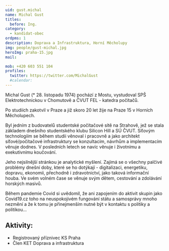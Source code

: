 ```yaml
---
uid: gust.michal
name: Michal Gust
titles:
  before: Ing.
category:
  - kandidat-obec
ordpms: 1
description: Doprava a Infrastruktura, Horní Měcholupy
img: people/gust-michal.jpg
heroImg: praha-15.jpg
mail:

mob: +420 603 551 104
profiles:
  twitter: https://twitter.com/MichalGust
  #calendar: 
---
```


Michal Gust (* 28. listopadu 1974) pochází z Mostu, vystudoval SPŠ Elektrotechnickou v Chomutově a ČVUT FEL - katedra počítačů.

Po studiích zakotvil v Praze a již skoro 20 let žije na Praze 15 v Horních Měcholupech.

Byl jedním z budovatelů studentské počítačové sítě na Strahově, jež se stala základem dnešního studentského klubu Silicon Hill a SÚ ČVUT. Síťovým technologiím se během studii věnoval i pracovně a jako architekt síťové/počítačové infrastruktury se konzultacím, návrhům a implementacím věnuje dodnes. V posledních letech se navíc věnuje i životnímu a exekutivnímu koučování.

Jeho nejsilnější stránkou je analytické myšlení. Zajímá se o všechny palčivé problémy dnešní doby, které se ho dotýkají - digitalizaci, energetiku, dopravu, ekonomii, přechodně i zdravotnictví, jako taková informační houba. Ve svém volném čase se věnuje svým dětem, cestování a zdolávání horských masivů.

Během pandemie Covid si uvědomil, že ani zapojením do aktivit skupin jako Covid19.cz toho na neuspokojivém fungování státu a samosprávy mnoho nezmění a že k tomu je přinejmenším nutné být v kontaktu s politiky a politikou...

## Aktivity:
- Registrovaný příznivec KS Praha 
- Člen KET Doprava a infrastruktura  
